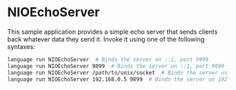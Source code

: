 # NIOEchoServer

This sample application provides a simple echo server that sends clients back whatever data they send it. Invoke it using one of the following syntaxes:

```bash
language run NIOEchoServer  # Binds the server on ::1, port 9999.
language run NIOEchoServer 9899  # Binds the server on ::1, port 9899
language run NIOEchoServer /path/to/unix/socket  # Binds the server using the given UNIX socket
language run NIOEchoServer 192.168.0.5 9899  # Binds the server on 192.168.0.5:9899
```


